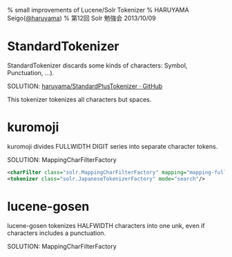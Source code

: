 % small improvements of Lucene/Solr Tokenizer
% HARUYAMA Seigo([@haruyama](https://twitter.com/haruyama))
% 第12回 Solr 勉強会 2013/10/09

# StandardTokenizer

StandardTokenizer discards some kinds of characters: Symbol, Punctuation, ...).

SOLUTION: [haruyama/StandardPlusTokenizer · GitHub](https://github.com/haruyama/StandardPlusTokenizer)

This tokenizer tokenizes all characters but spaces.

# kuromoji

kuromoji divides FULLWIDTH DIGIT series into separate character tokens.

SOLUTION: MappingCharFilterFactory

```xml
<charFilter class="solr.MappingCharFilterFactory" mapping="mapping-fullwidth-digit.txt" />
<tokenizer class="solr.JapaneseTokenizerFactory" mode="search"/>
```

# lucene-gosen

lucene-gosen tokenizes HALFWIDTH characters into one unk, even if characters includes a punctuation.

SOLUTION: MappingCharFilterFactory

